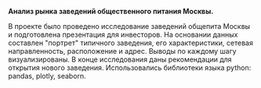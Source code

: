 <b>Анализ рынка заведений общественного питания Москвы.</b>

В проекте было проведено исследование заведений общепита Москвы и подготовлена презентация для инвесторов.
На основании данных составлен "портрет" типичного заведения, его характеристики, сетевая направленность, расположение и адрес.
Выводы по каждому шагу визуализированы. В конце исследования даны рекомендации для открытия нового заведения.
Использовались библиотеки языка python: pandas, plotly, seaborn.
